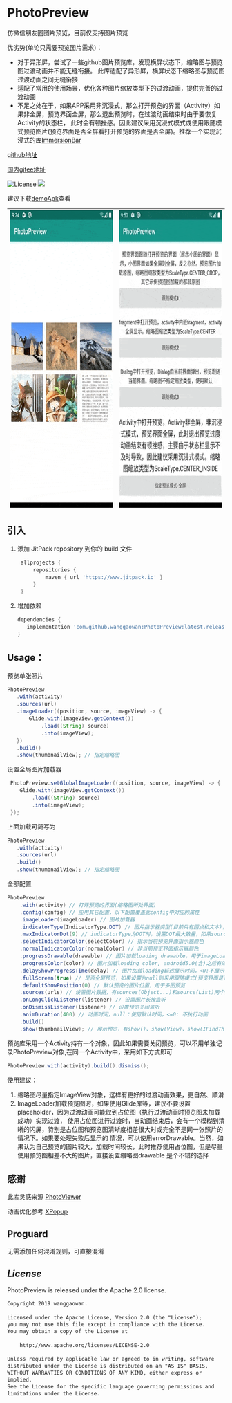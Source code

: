 # **PhotoPreview**

仿微信朋友圈图片预览，目前仅支持图片预览

优劣势(单论只需要预览图片需求)：
 * 对于异形屏，尝试了一些github图片预览库，发现横屏状态下，缩略图与预览图过渡动画并不能无缝衔接。
 此库适配了异形屏，横屏状态下缩略图与预览图过渡动画之间无缝衔接
 * 适配了常用的使用场景，优化各种图片缩放类型下的过渡动画，提供完善的过渡动画
 * 不足之处在于，如果APP采用非沉浸式，那么打开预览的界面（Activity）如果非全屏，预览界面全屏，那么退出预览时，在过渡动画结束时由于要恢复Activity的状态栏，
 此时会有顿挫感。因此建议采用沉浸式模式或使用跟随模式预览图片(预览界面是否全屏看打开预览的界面是否全屏)。推荐一个实现沉浸式的库[ImmersionBar](https://github.com/gyf-dev/ImmersionBar)


[github地址](https://github.com/wanggaowan/PhotoPreview)

[国内gitee地址](https://gitee.com/wanggaowan/PhotoPreview)

[![License](https://img.shields.io/badge/license-Apache%202-4EB1BA.svg)](https://www.apache.org/licenses/LICENSE-2.0.html)
[![](https://jitpack.io/v/wanggaowan/PhotoPreview.svg)](https://jitpack.io/#wanggaowan/PhotoPreview)

建议下载[demoApk](./app-debug.apk)查看

|  <img src="./screenshot/example.gif" width="358px" height="688px">   | <img src="./screenshot/example2.gif" width="358px" height="688px">  |
|  ----  | ----  |




## 引入

1. 添加 JitPack repository 到你的 build 文件

   ```groovy
    allprojects {
        repositories {
            maven { url 'https://www.jitpack.io' }
        }
    }
   ```

2. 增加依赖
   ```groovy
   dependencies {
      implementation 'com.github.wanggaowan:PhotoPreview:latest.release.here'
   }
   ```

## Usage：

预览单张照片

```java
PhotoPreview
   .with(activity)
   .sources(url)
   .imageLoader((position, source, imageView) -> {
       Glide.with(imageView.getContext())
           .load((String) source)
           .into(imageView);
   })
   .build()
   .show(thumbnailView); // 指定缩略图
```

设置全局图片加载器

```java
 PhotoPreview.setGlobalImageLoader((position, source, imageView) -> {
    Glide.with(imageView.getContext())
        .load((String) source)
        .into(imageView);
 });
```
上面加载可简写为

```java
PhotoPreview
   .with(activity)
   .sources(url)
   .build()
   .show(thumbnailView); // 指定缩略图
```

全部配置
```java
PhotoPreview
    .with(activity) // 打开预览的界面(缩略图所处界面)
    .config(config) // 应用其它配置，以下配置覆盖此config中对应的属性
    .imageLoader(imageLoader) // 图片加载器
    .indicatorType(IndicatorType.DOT) // 图片指示器类型(目前只有圆点和文本)，预览>=2张图片时有效
    .maxIndicatorDot(9) // indicatorType为DOT时，设置DOT最大数量，如果sources数量超过此值，则改用IndicatorType.TEXT
    .selectIndicatorColor(selectColor) // 指示当前预览界面指示器颜色
    .normalIndicatorColor(normalColor) // 非当前预览界面指示器颜色
    .progressDrawable(drawable) // 图片加载loading drawable，用于imageLoader加载图片之前显示
    .progressColor(color) // 图片加载loading color, android5.0(含)之后有效
    .delayShowProgressTime(delay) // 图片加载loading延迟展示时间，<0:不展示，=0:立即显示，>0:延迟给定时间显示
    .fullScreen(true) // 是否全屏预览，如果设置为null则采用跟随模式(预览界面是否全屏显示看打开预览的界面是否全屏)
    .defaultShowPosition(0) // 默认预览的图片位置，用于多图预览
    .sources(urls) // 设置图片数据，有sources(Object...)和source(List)两个重载
    .onLongClickListener(listener) // 设置图片长按监听
    .onDismissListener(listener) // 设置预览关闭监听
    .animDuration(400) // 动画时间，null：使用默认时间，<=0: 不执行动画
    .build()
    .show(thumbnailView); // 展示预览，有show()、show(View)、show(IFindThumbnailView)三个重载
```

预览库采用一个Activity持有一个对象，因此如果需要关闭预览，可以不用单独记录PhotoPreview对象,在同一个Activity中，采用如下方式即可
```java
PhotoPreview.with(activity).build().dismiss();
```

使用建议：

 1. 缩略图尽量指定ImageView对象，这样有更好的过渡动画效果，更自然、顺滑
 2. ImageLoader加载预览图时，如果使用Glide库等，建议不要设置placeholder，因为过渡动画可能取到占位图（执行过渡动画时预览图未加载成功）实现过渡，
使用占位图进行过渡时，当动画结束后，会有一个模糊到清晰的闪屏，特别是占位图和预览图清晰度相差很大时或完全不是同一张照片的情况下。如果要处理失败后显示的
情况，可以使用errorDrawable。当然，如果认为自己预览的图片较大，加载时间较长，此时推荐使用占位图，但是尽量使用预览图相差不大的图片，直接设置缩略图drawable
是个不错的选择

## **感谢**

此库灵感来源 [PhotoViewer](https://github.com/wanglu1209/PhotoViewer)

动画优化参考 [XPopup](https://github.com/li-xiaojun/XPopup)


## **Proguard**

无需添加任何混淆规则，可直接混淆

## ***License***

PhotoPreview is released under the Apache 2.0 license.

```TEXT
Copyright 2019 wanggaowan.

Licensed under the Apache License, Version 2.0 (the "License");
you may not use this file except in compliance with the License.
You may obtain a copy of the License at

    http://www.apache.org/licenses/LICENSE-2.0

Unless required by applicable law or agreed to in writing, software
distributed under the License is distributed on an "AS IS" BASIS,
WITHOUT WARRANTIES OR CONDITIONS OF ANY KIND, either express or implied.
See the License for the specific language governing permissions and
limitations under the License.
```
